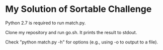 # My Solution of Sortable Challenge

Python 2.7 is required to run match.py.

Clone my repository and run go.sh. It prints the result to stdout.

Check "python match.py -h" for options (e.g., using -o to output to a file).
